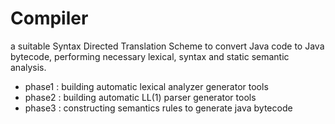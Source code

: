 # Compiler
a suitable Syntax Directed Translation Scheme to convert Java code to Java bytecode, performing necessary lexical, syntax and static semantic analysis.
- phase1 : building automatic lexical analyzer generator tools 
- phase2 : building automatic LL(1) parser generator tools 
- phase3 : constructing semantics rules to generate java bytecode 
